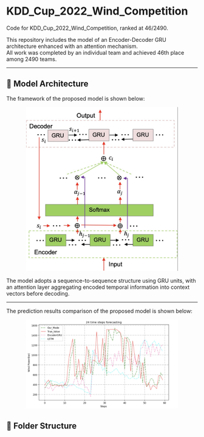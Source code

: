 # KDD_Cup_2022_Wind_Competition

Code for KDD_Cup_2022_Wind_Competition, ranked at 46/2490.

This repository includes the model of an Encoder-Decoder GRU architecture enhanced with an attention mechanism.  
All work was completed by an individual team and achieved 46th place among 2490 teams.

---

## 🧠 Model Architecture

The framework of the proposed model is shown below:

<p align="center">
  <img src="Figure/2911753913632_.pic.jpg" alt="Model Framework" width="400"/>
</p>

The model adopts a sequence-to-sequence structure using GRU units, with an attention layer aggregating encoded temporal information into context vectors before decoding.

---

The prediction results comparison of the proposed model is shown below:

<p align="center">
  <img src="Figure/2901753913308_.pic.jpg" alt="Model Framework" width="400"/>
</p>



## 📁 Folder Structure


